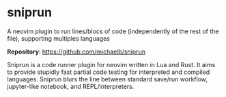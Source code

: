 # sniprun

A neovim plugin to run lines/blocs of code (independently of the rest of the file), supporting multiples languages

**Repository**: <https://github.com/michaelb/sniprun>

Sniprun is a code runner plugin for neovim written in Lua and Rust.
It aims to provide stupidly fast partial code testing for interpreted and compiled languages.
Sniprun blurs the line between standard save/run workflow, jupyter-like notebook, and REPL/interpreters.

<!-- vim: set ft=markdown: -->